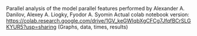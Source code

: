 Parallel analysis of the model parallel features performed by Alexander A. Danilov, Alexey A. Liogky, Fyodor A. Syomin
Actual colab notebook version: https://colab.research.google.com/drive/1GV_keGWIqbXgCFCg7JfqfBCrSLGKYUR5?usp=sharing (Graphs, data, times, results)
